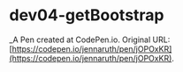 # dev04-getBootstrap
 _A Pen created at CodePen.io. Original URL: [https://codepen.io/jennaruth/pen/jOPOxKR](https://codepen.io/jennaruth/pen/jOPOxKR).

 